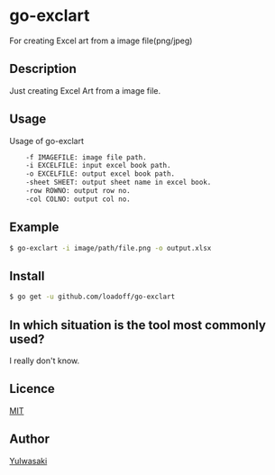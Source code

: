 go-exclart
==========

For creating Excel art from a image file(png/jpeg)

## Description

Just creating Excel Art from a image file.

## Usage

Usage of go-exclart
```bash
	-f IMAGEFILE: image file path.
	-i EXCELFILE: input excel book path.
	-o EXCELFILE: output excel book path.
	-sheet SHEET: output sheet name in excel book. 
	-row ROWNO: output row no.
	-col COLNO: output col no.
```

## Example

```bash
$ go-exclart -i image/path/file.png -o output.xlsx
```

## Install

```bash
$ go get -u github.com/loadoff/go-exclart
```

## In which situation is the tool most commonly used?

I really don't know.

## Licence

[MIT](https://github.com/loadoff/excl/LICENCE)

## Author

[YuIwasaki](https://github.com/loadoff)

